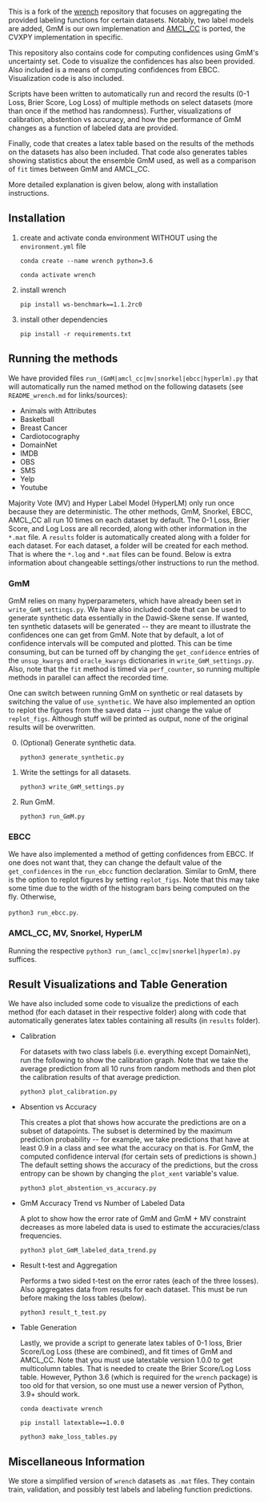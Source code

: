 This is a fork of the [wrench](https://github.com/JieyuZ2/wrench) repository that focuses on aggregating the provided labeling functions for certain datasets.
Notably, two label models are added, GmM is our own implemenation and [AMCL\_CC](https://github.com/BatsResearch/amcl/tree/main) is ported, the CVXPY implementation in specific.

This repository also contains code for computing confidences using GmM's uncertainty set. Code to visualize the confidences has also been provided. 
Also included is a means of computing confidences from EBCC.  Visualization code is also included.

Scripts have been written to automatically run and record the results (0-1 Loss, Brier Score, Log Loss) of multiple methods on select datasets (more than once if the method has randomness).
Further, visualizations of calibration, abstention vs accuracy, and how the performance of GmM changes as a function of labeled data are provided.

Finally, code that creates a latex table based on the results of the methods on the datasets has also been included.
That code also generates tables showing statistics about the ensemble GmM used, as well as a comparison of `fit` times between GmM and AMCL\_CC.

More detailed explanation is given below, along with installation instructions.

## Installation
1. create and activate conda environment WITHOUT using the `environment.yml` file

    `conda create --name wrench python=3.6`

    `conda activate wrench`
2. install wrench

    `pip install ws-benchmark==1.1.2rc0`
3. install other dependencies

    `pip install -r requirements.txt`

## Running the methods
We have provided files `run_(GmM|amcl_cc|mv|snorkel|ebcc|hyperlm).py` that will automatically run the named method on the following datasets (see `README_wrench.md` for links/sources):

- Animals with Attributes
- Basketball
- Breast Cancer
- Cardiotocography
- DomainNet
- IMDB
- OBS
- SMS
- Yelp
- Youtube

Majority Vote (MV) and Hyper Label Model (HyperLM) only run once because they are deterministic.  The other methods, GmM, Snorkel, EBCC, AMCL\_CC all run 10 times on each dataset by default.
The 0-1 Loss, Brier Score, and Log Loss are all recorded, along with other information in the `*.mat` file.
A `results` folder is automatically created along with a folder for each dataset.
For each dataset, a folder will be created for each method.
That is where the `*.log` and `*.mat` files can be found.
Below is extra information about changeable settings/other instructions to run the method.

### GmM

GmM relies on many hyperparameters, which have already been set in `write_GmM_settings.py`.
We have also included code that can be used to generate synthetic data essentially in the Dawid-Skene sense.
If wanted, ten synthetic  datasets will be generated -- they are meant to illustrate the confidences one can get from GmM.
Note that by default, a lot of confidence intervals will be computed and plotted.
This can be time consuming, but can be turned off by changing the `get_confidence` entries of the `unsup_kwargs` and `oracle_kwargs` dictionaries in `write_GmM_settings.py`.
Also, note that the `fit` method is timed via `perf_counter`, so running multiple methods in parallel can affect the recorded time.

One can switch between running GmM on synthetic or real datasets by switching the value of `use_synthetic`.
We have also implemented an option to replot the figures from the saved data -- just change the value of `replot_figs`.
Although stuff will be printed as output, none of the original results will be overwritten.

0. (Optional) Generate synthetic data.

    `python3 generate_synthetic.py`
1. Write the settings for all datasets.

    `python3 write_GmM_settings.py`
2. Run GmM.

    `python3 run_GmM.py`

### EBCC
We have also implemented a method of getting confidences from EBCC.  If one does not want that, they can change the default value of the `get_confidences` in the `run_ebcc` function declaration.
Similar to GmM, there is the option to replot figures by setting `replot_figs`.
Note that this may take some time due to the width of the histogram bars being computed on the fly.
Otherwise,

`python3 run_ebcc.py`.

### AMCL\_CC, MV, Snorkel, HyperLM
Running the respective `python3 run_(amcl_cc|mv|snorkel|hyperlm).py` suffices.

## Result Visualizations and Table Generation
We have also included some code to visualize the predictions of each method (for each dataset in their respective folder) along with code that automatically generates latex tables containing all results (in `results` folder).

- Calibration

    For datasets with two class labels (i.e. everything except DomainNet), run the following to show the calibration graph.
    Note that we take the average prediction from all 10 runs from random methods and then plot the calibration results of that average prediction.

    `python3 plot_calibration.py`

- Absention vs Accuracy

    This creates a plot that shows how accurate the predictions are on a subset of datapoints.
    The subset is determined by the maximum prediction probability -- for example, we take predictions that have at least 0.9 in a class and see what the accuracy on that is.
    For GmM, the computed confidence interval (for certain sets of predictions is shown.)
    The default setting shows the accuracy of the predictions, but the cross entropy can be shown by changing the `plot_xent` variable's value.

    `python3 plot_abstention_vs_accuracy.py`

- GmM Accuracy Trend vs Number of Labeled Data

    A plot to show how the error rate of GmM and GmM + MV constraint decreases as more labeled data is used to estimate the accuracies/class frequencies.

    `python3 plot_GmM_labeled_data_trend.py`

- Result t-test and Aggregation

    Performs a two sided t-test on the error rates (each of the three losses).
    Also aggregates data from results for each dataset. 
    This must be run before making the loss tables (below).

    `python3 result_t_test.py`

- Table Generation

    Lastly, we provide a script to generate latex tables of 0-1 loss, Brier Score/Log Loss (these are combined), and fit times of GmM and AMCL\_CC.
  Note that you must use latextable version 1.0.0 to get multicolumn tables.
  That is needed to create the Brier Score/Log Loss table. 
  However, Python 3.6 (which is required for the `wrench` package) is too old for that version, so one must use a newer version of Python, 3.9+ should work.

    `conda deactivate wrench`

    `pip install latextable==1.0.0`

    `python3 make_loss_tables.py`


## Miscellaneous Information
We store a simplified version of `wrench` datasets as `.mat` files.
They contain train, validation, and possibly test labels and labeling function predictions.
